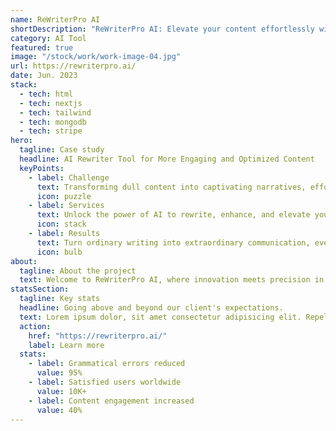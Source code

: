 ```yaml
---
name: ReWriterPro AI
shortDescription: "ReWriterPro AI: Elevate your content effortlessly with our AI-powered rewriting tool. Transform ordinary text into extraordinary communication in seconds"
category: AI Tool
featured: true
image: "/stock/work/work-image-04.jpg"
url: https://rewriterpro.ai/
date: Jun. 2023
stack:
  - tech: html
  - tech: nextjs
  - tech: tailwind
  - tech: mongodb
  - tech: stripe
hero:
  tagline: Case study
  headline: AI Rewriter Tool for More Engaging and Optimized Content
  keyPoints:
    - label: Challenge
      text: Transforming dull content into captivating narratives, effortlessly.
      icon: puzzle
    - label: Services
      text: Unlock the power of AI to rewrite, enhance, and elevate your text.
      icon: stack
    - label: Results
      text: Turn ordinary writing into extraordinary communication, every time.
      icon: bulb
about:
  tagline: About the project
  text: Welcome to ReWriterPro AI, where innovation meets precision in rewriting and paraphrasing. Our cutting-edge tool harnesses the prowess of artificial intelligence to refine your content, ensuring it's error-free, engaging, and uniquely yours.
statsSection:
  tagline: Key stats
  headline: Going above and beyond our client's expectations.
  text: Lorem ipsum dolor, sit amet consectetur adipisicing elit. Repellendus repellat laudantium.
  action:
    href: "https://rewriterpro.ai/"
    label: Learn more
  stats:
    - label: Grammatical errors reduced
      value: 95%
    - label: Satisfied users worldwide
      value: 10K+
    - label: Content engagement increased
      value: 40%
---
```

